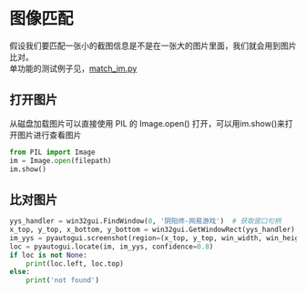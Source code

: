 # 图像匹配

假设我们要匹配一张小的截图信息是不是在一张大的图片里面，我们就会用到图片比对。  
单功能的测试例子见，[match_im.py](../../test/match_im.py)

## 打开图片

从磁盘加载图片可以直接使用 PIL 的 Image.open() 打开，可以用im.show()来打开图片进行查看图片

```python
from PIL import Image
im = Image.open(filepath)
im.show()
```

## 比对图片

```python
yys_handler = win32gui.FindWindow(0, '阴阳师-网易游戏')  # 获取窗口句柄
x_top, y_top, x_bottom, y_bottom = win32gui.GetWindowRect(yys_handler)
im_yys = pyautogui.screenshot(region=(x_top, y_top, win_width, win_height))
loc = pyautogui.locate(im, im_yys, confidence=0.8)
if loc is not None:
    print(loc.left, loc.top)
else:
    print('not found')
```
